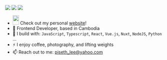 [<img src="https://img.shields.io/badge/github-%2312100E.svg?&style=for-the-badge&logo=github&logoColor=white&color=black" />](https://github.com/pisethx)
[<img src="https://img.shields.io/badge/twitter-%2312100E.svg?&style=for-the-badge&logo=twitter&logoColor=white&color=1DA1F2" />](https://twitter.com/pisethx)
[<img src="https://img.shields.io/badge/linkedin-%230077B5.svg?&style=for-the-badge&logo=linkedin&logoColor=white" />](https://www.linkedin.com/in/pisethx/)

- [<img src="https://pisethx.com/_nuxt/icons/icon_512x512.474f53.png" width="20px" height="30px" />](https://github.com/pisethx)
Check out my personal [website](https://pisethx.com/)!
- 🏢 Frontend Developer, based in Cambodia
- 🧰 I build with: `JavaScript`, `Typescript`, `React`, `Vue.js`, `Nuxt`, `NodeJS`, `Python` ...
- ⚡ I enjoy coffee, photography, and lifting weights
- 📫 Reach out to me: piseth_lee@yahoo.com
